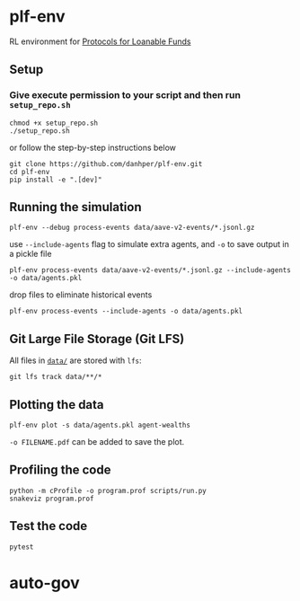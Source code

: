 # plf-env

RL environment for [Protocols for Loanable Funds](https://arxiv.org/abs/2006.13922)

## Setup

### Give execute permission to your script and then run `setup_repo.sh`

```
chmod +x setup_repo.sh
./setup_repo.sh
```

or follow the step-by-step instructions below

```
git clone https://github.com/danhper/plf-env.git
cd plf-env
pip install -e ".[dev]"
```

## Running the simulation

```
plf-env --debug process-events data/aave-v2-events/*.jsonl.gz
```

use `--include-agents` flag to simulate extra agents, and `-o` to save output in a pickle file

```
plf-env process-events data/aave-v2-events/*.jsonl.gz --include-agents -o data/agents.pkl
```

drop files to eliminate historical events

```
plf-env process-events --include-agents -o data/agents.pkl
```

## Git Large File Storage (Git LFS)

All files in [`data/`](data/) are stored with `lfs`:

```
git lfs track data/**/*
```

## Plotting the data

```
plf-env plot -s data/agents.pkl agent-wealths
```

`-o FILENAME.pdf` can be added to save the plot.

## Profiling the code

```
python -m cProfile -o program.prof scripts/run.py
snakeviz program.prof
```

## Test the code

```zsh
pytest
```
# auto-gov
